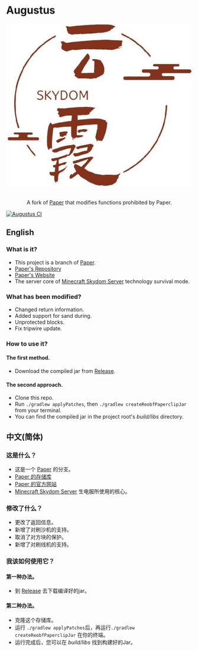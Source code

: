 # Augustus

<div align=center>
    <img src="./Skydom.png">
    <br /><br />
    <p>A fork of <a href="https://GitHub.com/PaperMC/Paper">Paper</a> that modifies functions prohibited by Paper.</p>
</div>

[![Augustus CI](https://GitHub.com/SkydomGroup/Augustus/actions/workflows/Release.yml/badge.svg)](https://GitHub.com/SkydomGroup/Augustus/actions/workflows/Release.yml/)

## English

### What is it?

* This project is a branch of [Paper](https://PaperMC.io/software/paper).
* [Paper's Repository](https://GitHub.com/PaperMC/Paper/)
* [Paper's Website](https://PaperMC.io/software/paper)
* The server core of [Minecraft Skydom Server](https://www.Skydom.org/) technology survival mode.

### What has been modified?

* Changed return information.
* Added support for sand during.
* Unprotected blocks.
* Fix tripwire update.

### How to use it?

#### The first method.
* Download the compiled jar from [Release](https://github.com/SkydomGroup/Augustus/releases).

#### The second approach.
* Clone this repo.
* Run `./gradlew applyPatches`, then `./gradlew createReobfPaperclipJar` from your terminal.
* You can find the compiled jar in the project root's *build/libs* directory.


## 中文(简体)

### 这是什么？

* 这是一个 [Paper](https://PaperMC.io/software/paper) 的分支。
* [Paper 的存储库](https://GitHub.com/PaperMC/Paper/)
* [Paper 的官方网站](https://PaperMC.io/software/paper)
* [Minecraft Skydom Server](https://www.Skydom.org/) 生电服所使用的核心。

### 修改了什么？

* 更改了返回信息。
* 新增了对刷沙机的支持。
* 取消了对方块的保护。
* 新增了对刷线机的支持。

### 我该如何使用它？

#### 第一种办法。
* 到 [Release](https://github.com/SkydomGroup/Augustus/releases) 去下载编译好的jar。

#### 第二种办法。
* 克隆这个存储库。
* 运行 `./gradlew applyPatches`后，再运行`./gradlew createReobfPaperclipJar` 在你的终端。
* 运行完成后，您可以在 *build/libs* 找到构建好的Jar。